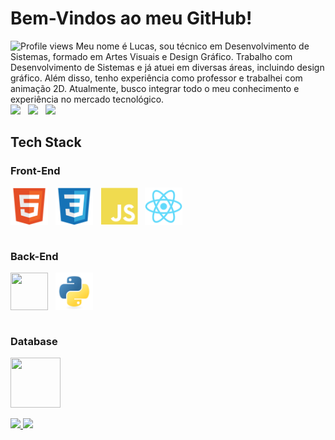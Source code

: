 <h1>Bem-Vindos ao meu GitHub! </h1>
<img src="https://komarev.com/ghpvc/?username=lucasbizachi&color=yellow" alt="Profile views" /> 
Meu nome é Lucas, sou técnico em Desenvolvimento de Sistemas, formado em Artes Visuais e Design Gráfico. Trabalho com Desenvolvimento de Sistemas e já atuei em diversas áreas, incluindo design gráfico. Além disso, tenho experiência como professor e trabalhei com animação 2D. Atualmente, busco integrar todo o meu conhecimento e experiência no mercado tecnológico.

  <div>
    <a href="https://www.linkedin.com/in/lucasbizachi" target="_blank"><img src="https://img.shields.io/badge/-LinkedIn-%230077B5?style=for-the-badge&logo=linkedin&logoColor=white" target="_blank"></a>&#160;&#160;
     <a href="https://instagram.com/lucasbizachi" target="_blank"><img src="https://img.shields.io/badge/-Instagram-685EA9?style=for-the-badge&logo=instagram&logoColor=white" target="_blank"></a>&#160;&#160;
   <a href="https://codepen.io/LucasBizachi" target="_blank"><img src="https://img.shields.io/badge/Codepen-000000?style=for-the-badge&logo=codepen&logoColor=white" target="_blank"></a>&#160;&#160;
  </div>

## Tech Stack

### Front-End
 <div style="display: inline_block">
  <img align="center" alt="" height="60" width="60" src="https://raw.githubusercontent.com/devicons/devicon/master/icons/html5/html5-original.svg"> &nbsp;
   <!--<img src="https://img.shields.io/badge/JavaScript-grey?style=for-the-badge&logo=javascript">-->
  <img align="center" alt="" height="60" width="60" src="https://raw.githubusercontent.com/devicons/devicon/master/icons/css3/css3-original.svg"> &nbsp;
  <img align="center" alt="" height="60" width="60" src="https://raw.githubusercontent.com/devicons/devicon/master/icons/javascript/javascript-plain.svg"> &nbsp;
  <img align="center" alt="" height="60" width="60" src="https://raw.githubusercontent.com/devicons/devicon/master/icons/react/react-original.svg"> &nbsp;
</div> 

<br>

### Back-End
<div style="display: inline_block">
  <img align="center" alt="" height="60" width="60" src="https://cdn.jsdelivr.net/gh/devicons/devicon@latest/icons/nodejs/nodejs-plain-wordmark.svg" /> &nbsp;
  <img align="center" alt="" height="60" width="60" src="https://raw.githubusercontent.com/devicons/devicon/master/icons/python/python-original.svg">
</div> 

<br>

### Database
<div style="display: inline_block">
  <img align="center" alt="" height="80" width="80" src="https://cdn.jsdelivr.net/gh/devicons/devicon@latest/icons/mysql/mysql-original-wordmark.svg" />
</div> 

<br>

<div align="lefth">
  <a href="https://github.com/lucasbizachi">
  <img height="140em" src="https://github-readme-stats.vercel.app/api?username=lucasbizachi&show_icons=true&theme=dracula&include_all_commits=true&count_private=true"/>
  <img height="140em" src="https://github-readme-stats.vercel.app/api/top-langs/?username=lucasbizachi&layout=compact&langs_count=7&theme=dracula"/>
</div>
  
 
  
